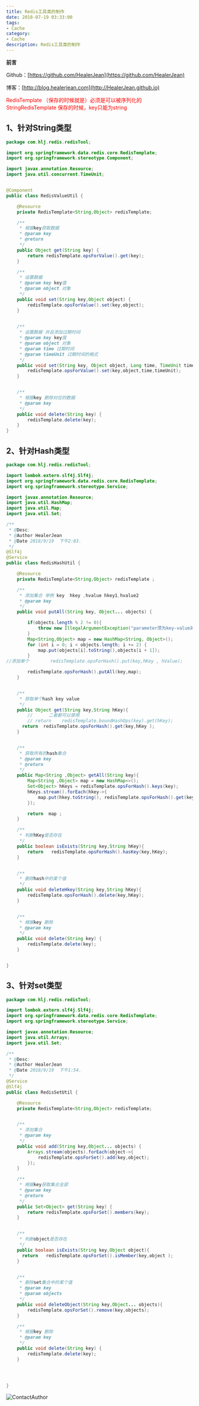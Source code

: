 ```yaml
---
title: Redis工具类的制作
date: 2018-07-19 03:33:00
tags: 
- Cache
category: 
- Cache
description: Redis工具类的制作
---
```

**前言**     

 Github：[https://github.com/HealerJean](https://github.com/HealerJean)         

 博客：[http://blog.healerjean.com](http://HealerJean.github.io)           

<font color="red"> 
RedisTemplate  （保存的时候就是）必须是可以被序列化的
StringRedisTemplate 保存的时候，key只能为string
 </font>



## 1、针对String类型


```java
package com.hlj.redis.redisTool;

import org.springframework.data.redis.core.RedisTemplate;
import org.springframework.stereotype.Component;

import javax.annotation.Resource;
import java.util.concurrent.TimeUnit;


@Component
public class RedisValueUtil {

    @Resource
    private RedisTemplate<String,Object> redisTemplate;

    /**
     * 根据key获取数据
     * @param key
     * @return
     */
    public Object get(String key) {
        return redisTemplate.opsForValue().get(key);
    }

    /**
     * 设置数据
     * @param key key值
     * @param object 对象
     */
    public void set(String key,Object object) {
        redisTemplate.opsForValue().set(key,object);
    }

    
    /**
     * 设置数据 并且添加过期时间
     * @param key key值
     * @param object 对象
     * @param time 过期时间
     * @param timeUnit 过期时间的格式
     */
    public void set(String key, Object object, Long time, TimeUnit timeUnit) {
        redisTemplate.opsForValue().set(key,object,time,timeUnit);
    }


    /**
     * 根据key 删除对应的数据
     * @param key
     */
    public void delete(String key) {
        redisTemplate.delete(key);
    }
}


```


## 2、针对Hash类型


```java
package com.hlj.redis.redisTool;

import lombok.extern.slf4j.Slf4j;
import org.springframework.data.redis.core.RedisTemplate;
import org.springframework.stereotype.Service;

import javax.annotation.Resource;
import java.util.HashMap;
import java.util.Map;
import java.util.Set;

/**
 * @Desc:
 * @Author HealerJean
 * @Date 2018/9/19  下午2:03.
 */
@Slf4j
@Service
public class RedisHashUtil {

    @Resource
    private RedisTemplate<String,Object> redisTemplate ;

    /**
     * 添加集合 举例 key  hkey ,hvalue hkey1,hvalue2
     * @param key
     */
    public void putAll(String key, Object... objects) {

        if(objects.length % 2 != 0){
            throw new IllegalArgumentException("parameter须为key-value对应参数");
        }
        Map<String,Object> map = new HashMap<String, Object>();
        for (int i = 0; i < objects.length; i += 2) {
            map.put(objects[i].toString(),objects[i + 1]);
        }
//添加单个        redisTemplate.opsForHash().put(key,hKey , hValue);

        redisTemplate.opsForHash().putAll(key,map);
    }


    /**
     * 获取单个hash key value
     */
    public Object get(String key,String hKey){
        //      二者都可以使用
        // return    redisTemplate.boundHashOps(key).get(hKey);
      return  redisTemplate.opsForHash().get(key,hKey );
    }


    /**
     * 获取所有的hash集合
     * @param key
     * @return
     */
    public Map<String ,Object> getAll(String key){
        Map<String ,Object> map = new HashMap<>();
        Set<Object> hKeys = redisTemplate.opsForHash().keys(key);
        hKeys.stream().forEach(hkey->{
            map.put(hkey.toString(), redisTemplate.opsForHash().get(key,hkey ));
        });

        return  map ;
    }

    /**
     * 判断hKey是否存在
     */
    public boolean isExists(String key,String hKey){
        return   redisTemplate.opsForHash().hasKey(key,hKey);
    }


    /**
     * 删除hash中的某个值
     */
    public void deleteHkey(String key,String hKey){
        redisTemplate.opsForHash().delete(key,hKey);
    }


    /**
     * 根据key 删除
     * @param key
     */
    public void delete(String key) {
        redisTemplate.delete(key);
    }


}


```


## 3、针对set类型


```java
package com.hlj.redis.redisTool;

import lombok.extern.slf4j.Slf4j;
import org.springframework.data.redis.core.RedisTemplate;
import org.springframework.stereotype.Service;

import javax.annotation.Resource;
import java.util.Arrays;
import java.util.Set;

/**
 * @Desc:
 * @Author HealerJean
 * @Date 2018/9/19  下午1:54.
 */
@Service
@Slf4j
public class RedisSetUtil {

    @Resource
    private RedisTemplate<String,Object> redisTemplate;


    /**
     * 添加集合
     * @param key
     */
    public void add(String key,Object... objects) {
        Arrays.stream(objects).forEach(object->{
            redisTemplate.opsForSet().add(key,object);
        });
    }

    /**
     * 根据key获取集合全部
     * @param key
     * @return
     */
    public Set<Object> get(String key) {
        return redisTemplate.opsForSet().members(key);
    }


    /**
     * 判断object是否存在
     */
    public boolean isExists(String key,Object object){
      return   redisTemplate.opsForSet().isMember(key,object );
    }


    /**
     * 删除set集合中的某个值
     * @param key
     * @param objects
     */
    public void deleteObject(String key,Object... objects){
        redisTemplate.opsForSet().remove(key,objects);
    }

    /**
     * 根据key 删除
     * @param key
     */
    public void delete(String key) {
        redisTemplate.delete(key);
    }




}


```





![ContactAuthor](https://raw.githubusercontent.com/HealerJean/HealerJean.github.io/master/assets/img/artical_bottom.jpg)




<!-- Gitalk 评论 start  -->

<link rel="stylesheet" href="https://unpkg.com/gitalk/dist/gitalk.css">
<script src="https://unpkg.com/gitalk@latest/dist/gitalk.min.js"></script> 
<div id="gitalk-container"></div>    
 <script type="text/javascript">
    var gitalk = new Gitalk({
		clientID: `1d164cd85549874d0e3a`,
		clientSecret: `527c3d223d1e6608953e835b547061037d140355`,
		repo: `HealerJean.github.io`,
		owner: 'HealerJean',
		admin: ['HealerJean'],
		id: 'ibNwDvEqJQrFmRPM',
    });
    gitalk.render('gitalk-container');
</script> 

<!-- Gitalk end -->

